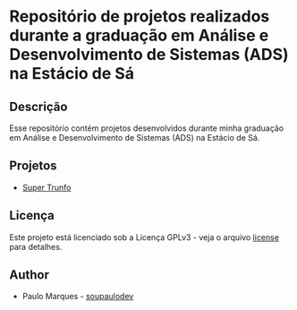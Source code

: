 # Repositório de projetos realizados durante a graduação em Análise e Desenvolvimento de Sistemas (ADS) na Estácio de Sá

## Descrição

Esse repositório contém projetos desenvolvidos durante minha graduação em Análise e Desenvolvimento de Sistemas (ADS) na Estácio de Sá.

## Projetos

- [Super Trunfo](./super-trunfo/README.md)

## Licença

Este projeto está licenciado sob a Licença GPLv3 - veja o
arquivo [license](./LICENSE.txt) para detalhes.

## Author

- Paulo Marques - [soupaulodev](https://soupaulodev.com.br)

